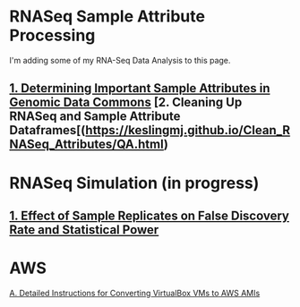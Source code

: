 # RNASeq Sample Attribute Processing
I'm adding some of my RNA-Seq Data Analysis to this page.

[1. Determining Important Sample Attributes in Genomic Data Commons](GDC_Sample_Attribute_Extraction.md)
[2. Cleaning Up RNASeq and Sample Attribute Dataframes[(https://keslingmj.github.io/Clean_RNASeq_Attributes/QA.html)
---
# RNASeq Simulation (in progress)
[1. Effect of Sample Replicates on False Discovery Rate and Statistical Power](FDR_and_Replicates.md)
---
# AWS
[A. Detailed Instructions for Converting VirtualBox VMs to AWS AMIs](https://keslingmj.github.io/Upload_VM_S3_Convert_AMI/Upload_Convert_VM.html)
